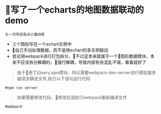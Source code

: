 写了一个echarts的地图数据联动的demo
=====
`头一次写还有点小激动呢`
- 三个图标写在一个echart实例中
- 自己手动处理数据，而不是用echart的多实例联动
- 尝试用webpack进行打包拆分，不过这本来就属于一个图形数据模块，本来不应该拆分解耦的，强行解耦，导致内部有些混乱不堪，看看就好了

> 由于用了jQuery.ajax模块，所以需要webpack-dev-server进行模拟服务器请求静态文件,执行以下语句运行代码

    #npm run server

> 如果需要修改代码，修改后请执行webpack重新编译文件

    #webpack